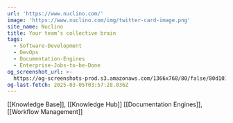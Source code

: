 ```yaml
---
url: 'https://www.nuclino.com/'
image: 'https://www.nuclino.com/img/twitter-card-image.png'
site_name: Nuclino
title: Your team’s collective brain
tags:
  - Software-Development
  - DevOps
  - Documentation-Engines
  - Enterprise-Jobs-to-be-Done
og_screenshot_url: >-
  https://og-screenshots-prod.s3.amazonaws.com/1366x768/80/false/80d1017caa5faa7f717416861a36234193a78db9014a7ec439cb36969fdafbe8.jpeg
og-last-fetch: 2025-03-05T03:57:28.036Z
---
```

[[Knowledge Base]], [[Knowledge Hub]]
[[Documentation Engines]], [[Workflow Management]]
